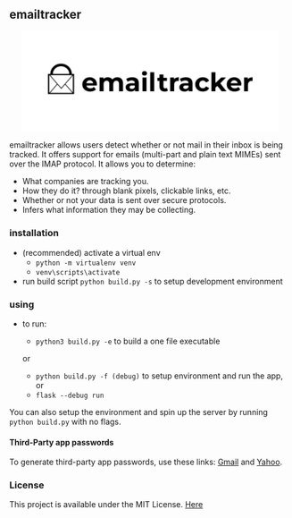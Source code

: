 ## emailtracker

<p align="center">
  <img width="460" src="assets/logo%20for%20md.png">
</p>

emailtracker allows users detect whether or not mail in their inbox is being tracked. It offers support for emails (multi-part and plain text MIMEs) sent over the IMAP protocol. It allows you to determine:
- What companies are tracking you.
- How they do it? through blank pixels, clickable links, etc.
- Whether or not your data is sent over secure protocols. 
- Infers what information they may be collecting.

<!-- how can we compare our approach to other email tracking detectors? -->

### installation
- (recommended) activate a virtual env
  - `python -m virtualenv venv`
  - `venv\scripts\activate` 
- run build script `python build.py -s` to setup development environment
<!-- - install the project dependencies in `requirements.txt`
  - `pip install -r requirements.txt
- setup local registry of known adtracking companies:
  - `python companies.py` -->
<!-- - setup sqlite db
  - run `flask shell` in your terminal. *it imports the app context for `db.engine commands`*
  - run `db.create_all()` -->

### using
- to run:
  - `python3 build.py -e` to build a one file executable
  
  or 
  
  - `python build.py -f (debug)` to setup environment and run the app, or
  - `flask --debug run` 

You can also setup the environment and spin up the server by running `python build.py` with no flags.

#### Third-Party app passwords
To generate third-party app passwords, use these links: [Gmail](https://www.lifewire.com/get-a-password-to-access-gmail-by-pop-imap-2-1171882) and [Yahoo](https://www.esofttools.com/blog/how-to-generate-third-party-app-passwords-in-yahoo-account/).


<!-- #### Sample Output

```txt
===========Mail[b'1']===========
Subject:     Last Chance: Save 20% on Ader404
Sender's Email Address: <waltervan@mail.jpg.com>
Sender's Mail Server: mta.mail.acw.com. [136.222.180.666]
Links found:
http://click.mail.kaptest.com/open.aspx?ffcb10-fe9313737c64007974-fdfd15707263067f77167472-fe901372766605757d-ff931375-fe2b127170610779761d70-ff061674756407&d=70178&bmt=0
Images found:
http://image.mail.kaptest.com/lib/fe901372766605757d/m/1/d6c8056a-36cf-4589-ad99-4d8beb56c491.png
https://image.s4.exct.net/lib/fe911573736c007d7d/m/2/24b84e22-8d38-4d6c-98db-80812ca4de5f.png
Tracking Links found: 
<img src="http://click.mail.kaptest.com/open.aspx?ffcb10-fe9313737c64007974-fdfd15707263067f77167472-fe901372766605757d-ff931375-fe2b127170610779761d70-ff061674756407&d=70178&bmt=0" width="1" height="1" alt="">
```
### Contributing

From suggestions, code refactors to tests, we accept small contributions. Things to note:
- Style guide: [PEP8](https://peps.python.org/pep-0008/)
- Use clear, informative commit messages
 -->

### License
This project is available under the MIT License. [Here](LICENSE)
